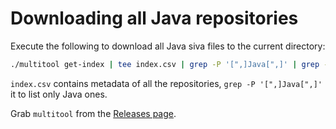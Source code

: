 Downloading all Java repositories
=================================

Execute the following to download all Java siva files to the current directory:

```bash
./multitool get-index | tee index.csv | grep -P '[",]Java[",]' | grep -oE '[0-9a-f]{40}\.siva' | ./multitool get-dataset -o .
```

`index.csv` contains metadata of all the repositories, `grep -P '[",]Java[",]'` it to list only
Java ones.

Grab `multitool` from the [Releases page](https://github.com/src-d/datasets/releases).
